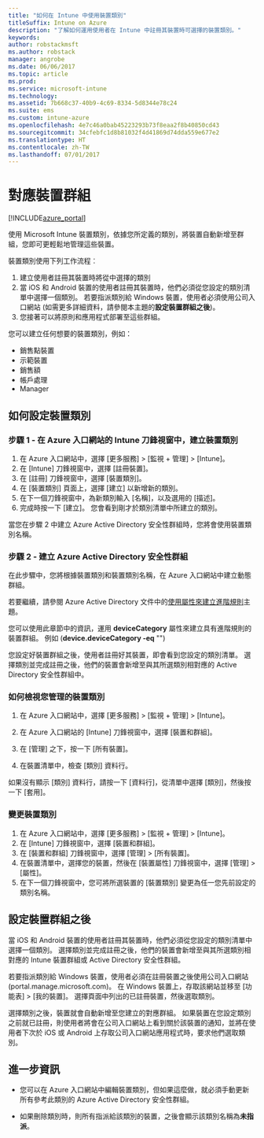 ```yaml
---
title: "如何在 Intune 中使用裝置類別"
titleSuffix: Intune on Azure
description: "了解如何運用使用者在 Intune 中註冊其裝置時可選擇的裝置類別。"
keywords: 
author: robstackmsft
ms.author: robstack
manager: angrobe
ms.date: 06/06/2017
ms.topic: article
ms.prod: 
ms.service: microsoft-intune
ms.technology: 
ms.assetid: 7b668c37-40b9-4c69-8334-5d8344e78c24
ms.suite: ems
ms.custom: intune-azure
ms.openlocfilehash: 4e7c46a0bab45223293b73f8eaa2f8b40850cd43
ms.sourcegitcommit: 34cfebfc1d8b81032f4d41869d74dda559e677e2
ms.translationtype: HT
ms.contentlocale: zh-TW
ms.lasthandoff: 07/01/2017
---
```

# <a name="map-device-groups"></a>對應裝置群組


[!INCLUDE[azure_portal](./includes/azure_portal.md)]

使用 Microsoft Intune 裝置類別，依據您所定義的類別，將裝置自動新增至群組，您即可更輕鬆地管理這些裝置。

裝置類別使用下列工作流程︰
1. 建立使用者註冊其裝置時將從中選擇的類別
3. 當 iOS 和 Android 裝置的使用者註冊其裝置時，他們必須從您設定的類別清單中選擇一個類別。 若要指派類別給 Windows 裝置，使用者必須使用公司入口網站 (如需更多詳細資料，請參閱本主題的**設定裝置群組之後**)。
4. 您接著可以將原則和應用程式部署至這些群組。

您可以建立任何想要的裝置類別，例如：
- 銷售點裝置
- 示範裝置
- 銷售額
- 帳戶處理
- Manager

## <a name="how-to-configure-device-categories"></a>如何設定裝置類別

### <a name="step-1---create-device-categories-in-the-intune-blade-of-the-azure-portal"></a>步驟 1 - 在 Azure 入口網站的 Intune 刀鋒視窗中，建立裝置類別
1. 在 Azure 入口網站中，選擇 [更多服務] > [監視 + 管理] > [Intune]。
3. 在 [Intune] 刀鋒視窗中，選擇 [註冊裝置]。
3. 在 [註冊] 刀鋒視窗中，選擇 [裝置類別]。
4. 在 [裝置類別] 頁面上，選擇 [建立] 以新增新的類別。
5. 在下一個刀鋒視窗中，為新類別輸入 [名稱]，以及選用的 [描述]。
6. 完成時按一下 [建立]。 您會看到剛才於類別清單中所建立的類別。

當您在步驟 2 中建立 Azure Active Directory 安全性群組時，您將會使用裝置類別名稱。

### <a name="step-2---create-azure-active-directory-security-groups"></a>步驟 2 - 建立 Azure Active Directory 安全性群組
在此步驟中，您將根據裝置類別和裝置類別名稱，在 Azure 入口網站中建立動態群組。

若要繼續，請參閱 Azure Active Directory 文件中的[使用屬性來建立進階規則](https://azure.microsoft.com/documentation/articles/active-directory-accessmanagement-groups-with-advanced-rules/#using-attributes-to-create-rules-for-device-objects)主題。 

您可以使用此章節中的資訊，運用 **deviceCategory** 屬性來建立具有進階規則的裝置群組。 例如 (**device.deviceCategory -eq** "*<the device category name you got from the Intune portal>*")

您設定好裝置群組之後，使用者註冊好其裝置，即會看到您設定的類別清單。 選擇類別並完成註冊之後，他們的裝置會新增至與其所選類別相對應的 Active Directory 安全性群組中。

### <a name="how-to-view-the-categories-of-devices-you-manage"></a>如何檢視您管理的裝置類別

1.  在 Azure 入口網站中，選擇 [更多服務] > [監視 + 管理] > [Intune]。

2. 在 Azure 入口網站的 [Intune] 刀鋒視窗中，選擇 [裝置和群組]。

3.  在 [管理] 之下，按一下 [所有裝置]。

4.  在裝置清單中，檢查 [類別] 資料行。

如果沒有顯示 [類別] 資料行，請按一下 [資料行]，從清單中選擇 [類別]，然後按一下 [套用]。

### <a name="to-change-the-category-of-a-device"></a>變更裝置類別

1. 在 Azure 入口網站中，選擇 [更多服務] > [監視 + 管理] > [Intune]。
3. 在 [Intune] 刀鋒視窗中，選擇 [裝置和群組]。
4. 在 [裝置和群組] 刀鋒視窗中，選擇 [管理]  > [所有裝置]。
5. 在裝置清單中，選擇您的裝置，然後在 [裝置屬性] 刀鋒視窗中，選擇 [管理]  > [屬性]。
6. 在下一個刀鋒視窗中，您可將所選裝置的 [裝置類別] 變更為任一您先前設定的類別名稱。

## <a name="after-you-configure-device-groups"></a>設定裝置群組之後

當 iOS 和 Android 裝置的使用者註冊其裝置時，他們必須從您設定的類別清單中選擇一個類別。 選擇類別並完成註冊之後，他們的裝置會新增至與其所選類別相對應的 Intune 裝置群組或 Active Directory 安全性群組。

若要指派類別給 Windows 裝置，使用者必須在註冊裝置之後使用公司入口網站 (portal.manage.microsoft.com)。 在 Windows 裝置上，存取該網站並移至 [功能表] > [我的裝置]。 選擇頁面中列出的已註冊裝置，然後選取類別。 

選擇類別之後，裝置就會自動新增至您建立的對應群組。 如果裝置在您設定類別之前就已註冊，則使用者將會在公司入口網站上看到關於該裝置的通知，並將在使用者下次於 iOS 或 Android 上存取公司入口網站應用程式時，要求他們選取類別。

## <a name="further-information"></a>進一步資訊
- 您可以在 Azure 入口網站中編輯裝置類別，但如果這麼做，就必須手動更新所有參考此類別的 Azure Active Directory 安全性群組。

- 如果刪除類別時，則所有指派給該類別的裝置，之後會顯示該類別名稱為**未指派**。


